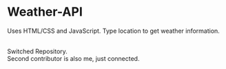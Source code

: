 # Weather-API
Uses HTML/CSS and JavaScript.
Type location to get weather information.<br><br>

Switched Repository.<br>
Second contributor is also me, just connected.
